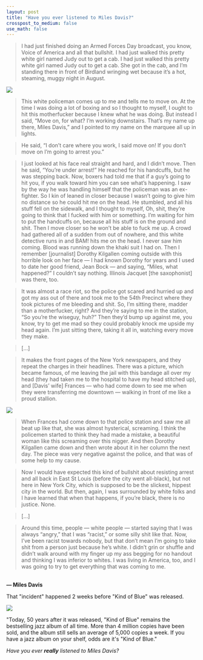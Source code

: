 ```yaml
---
layout: post
title: "Have you ever listened to Miles Davis?"
crosspost_to_medium: false
use_math: false
---
```


<blockquote>
I had just finished doing an Armed Forces Day broadcast, you know, Voice of America and all that bullshit. I had just walked this pretty white girl named Judy out to get a cab. I had just walked this pretty white girl named Judy out to get a cab. She got in the cab, and I’m standing there in front of Birdland wringing wet because it’s a hot, steaming, muggy night in August.
</blockquote>

![](https://www.dropbox.com/s/da7kk2fiv21tztl/2020-06-05-have-you-ever-listened-to-miles-davis.jpeg?raw=1)

> This white policeman comes up to me and tells me to move on. At the time I was doing a lot of boxing and so I thought to myself, I ought to hit this motherfucker because I knew what he was doing. But instead I said, “Move on, for what? I’m working downstairs. That’s my name up there, Miles Davis,” and I pointed to my name on the marquee all up in lights.

> He said, “I don’t care where you work, I said move on! If you don’t move on I’m going to arrest you.”

> I just looked at his face real straight and hard, and I didn’t move. Then he said, “You’re under arrest!” He reached for his handcuffs, but he was stepping back. Now, boxers had told me that if a guy’s going to hit you, if you walk toward him you can see what’s happening. I saw by the way he was handling himself that the policeman was an ex-fighter. So I kin of leaned in closer because I wasn’t going to give him no distance so he could hit me on the head. He stumbled, and all his stuff fell on the sidewalk, and I thought to myself, Oh, shit, they’re going to think that I fucked with him or something. I’m waiting for him to put the handcuffs on, because all his stuff is on the ground and shit. Then I move closer so he won’t be able to fuck me up. A crowd had gathered all of a sudden from out of nowhere, and this white detective runs in and BAM! hits me on the head. I never saw him coming. Blood was running down the khaki suit I had on.  Then I remember [journalist] Dorothy Kilgallen coming outside with this horrible look on her face — I had known Dorothy for years and I used to date her good friend, Jean Bock — and saying, “Miles, what happened?” I couldn’t say nothing. Illinois Jacquet [the saxophonist] was there, too.

> It was almost a race riot, so the police got scared and hurried up and got my ass out of there and took me to the 54th Precinct where they took pictures of me bleeding and shit. So, I’m sitting there, madder than a motherfucker, right? And they’re saying to me in the station, “So you’re the wiseguy, huh?” Then they’d bump up against me, you know, try to get me mad so they could probably knock me upside my head again. I’m just sitting there, taking it all in, watching every move they make.

> […]

> It makes the front pages of the New York newspapers, and they repeat the charges in their headlines. There was a picture, which became famous, of me leaving the jail with this bandage all over my head (they had taken me to the hospital to have my head stitched up), and [Davis’ wife] Frances — who had come down to see me when they were transferring me downtown — walking in front of me like a proud stallion.

![](https://www.dropbox.com/s/x8l37ry8ia4zxu8/2020-06-05-have-you-ever-listened-to-miles-davis-2.jpg?raw=1)

> When Frances had come down to that police station and saw me all beat up like that, she was almost hysterical, screaming. I think the policemen started to think they had made a mistake, a beautiful woman like this screaming over this nigger. And then Dorothy Kilgallen came down and then wrote about it in her column the next day. The piece was very negative against the police, and that was of some help to my cause.

> Now I would have expected this kind of bullshit about resisting arrest and all back in East St Louis (before the city went all-black), but not here in New York City, which is supposed to be the slickest, hippest city in the world. But then, again, I was surrounded by white folks and I have learned that when that happens, if you’re black, there is no justice. None.

> […]

> Around this time, people — white people — started saying that I was always “angry,” that I was “racist,” or some silly shit like that. Now, I’ve been racist towards nobody, but that don’t mean I’m going to take shit from a person just because he’s white. I didn’t grin or shuffle and didn’t walk around with my finger up my ass begging for no handout and thinking I was inferior to whites. I was living in America, too, and I was going to try to get everything that was coming to me.

<br><b>― Miles Davis </b>

That "incident" happened 2 weeks before "Kind of Blue" was released.

![](https://www.dropbox.com/s/65zlqhcx6f9ml4e/2020-06-05-have-you-ever-listened-to-miles-davis-3.jpg?raw=1)

"Today, 50 years after it was released, "Kind of Blue" remains the bestselling jazz album of all time. More than 4 million copies have been sold, and the album still sells an average of 5,000 copies a week. If you have a jazz album on your shelf, odds are it's "Kind of Blue."

*Have you ever **really** listened to Miles Davis?*